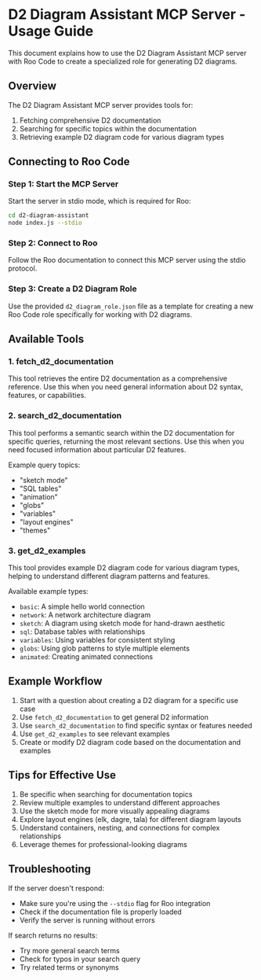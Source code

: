# D2 Diagram Assistant MCP Server - Usage Guide

This document explains how to use the D2 Diagram Assistant MCP server with Roo Code to create a specialized role for generating D2 diagrams.

## Overview

The D2 Diagram Assistant MCP server provides tools for:
1. Fetching comprehensive D2 documentation
2. Searching for specific topics within the documentation
3. Retrieving example D2 diagram code for various diagram types

## Connecting to Roo Code

### Step 1: Start the MCP Server

Start the server in stdio mode, which is required for Roo:

```bash
cd d2-diagram-assistant
node index.js --stdio
```

### Step 2: Connect to Roo

Follow the Roo documentation to connect this MCP server using the stdio protocol.

### Step 3: Create a D2 Diagram Role

Use the provided `d2_diagram_role.json` file as a template for creating a new Roo Code role specifically for working with D2 diagrams.

## Available Tools

### 1. fetch_d2_documentation

This tool retrieves the entire D2 documentation as a comprehensive reference. Use this when you need general information about D2 syntax, features, or capabilities.

### 2. search_d2_documentation

This tool performs a semantic search within the D2 documentation for specific queries, returning the most relevant sections. Use this when you need focused information about particular D2 features.

Example query topics:
- "sketch mode"
- "SQL tables"
- "animation"
- "globs"
- "variables"
- "layout engines"
- "themes"

### 3. get_d2_examples

This tool provides example D2 diagram code for various diagram types, helping to understand different diagram patterns and features.

Available example types:
- `basic`: A simple hello world connection
- `network`: A network architecture diagram
- `sketch`: A diagram using sketch mode for hand-drawn aesthetic
- `sql`: Database tables with relationships
- `variables`: Using variables for consistent styling
- `globs`: Using glob patterns to style multiple elements
- `animated`: Creating animated connections

## Example Workflow

1. Start with a question about creating a D2 diagram for a specific use case
2. Use `fetch_d2_documentation` to get general D2 information
3. Use `search_d2_documentation` to find specific syntax or features needed
4. Use `get_d2_examples` to see relevant examples
5. Create or modify D2 diagram code based on the documentation and examples

## Tips for Effective Use

1. Be specific when searching for documentation topics
2. Review multiple examples to understand different approaches
3. Use the sketch mode for more visually appealing diagrams
4. Explore layout engines (elk, dagre, tala) for different diagram layouts
5. Understand containers, nesting, and connections for complex relationships
6. Leverage themes for professional-looking diagrams

## Troubleshooting

If the server doesn't respond:
- Make sure you're using the `--stdio` flag for Roo integration
- Check if the documentation file is properly loaded
- Verify the server is running without errors

If search returns no results:
- Try more general search terms
- Check for typos in your search query
- Try related terms or synonyms
